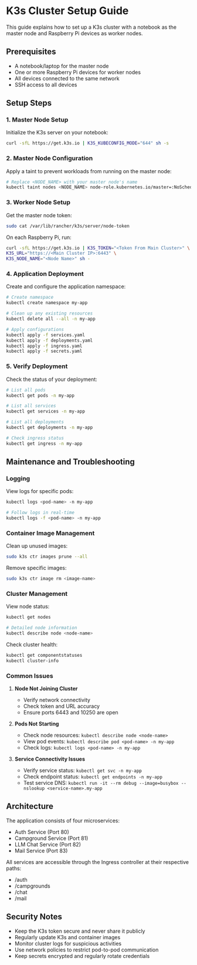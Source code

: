 # K3s Cluster Setup Guide

This guide explains how to set up a K3s cluster with a notebook as the master node and Raspberry Pi devices as worker nodes.

## Prerequisites

- A notebook/laptop for the master node
- One or more Raspberry Pi devices for worker nodes
- All devices connected to the same network
- SSH access to all devices

## Setup Steps

### 1. Master Node Setup

Initialize the K3s server on your notebook:

```sh
curl -sfL https://get.k3s.io | K3S_KUBECONFIG_MODE="644" sh -s
```

### 2. Master Node Configuration

Apply a taint to prevent workloads from running on the master node:

```sh
# Replace <NODE_NAME> with your master node's name
kubectl taint nodes <NODE_NAME> node-role.kubernetes.io/master=:NoSchedule
```

### 3. Worker Node Setup

Get the master node token:

```sh
sudo cat /var/lib/rancher/k3s/server/node-token
```

On each Raspberry Pi, run:

```sh
curl -sfL https://get.k3s.io | K3S_TOKEN="<Token From Main Cluster>" \
K3S_URL="https://<Main Cluster IP>:6443" \
K3S_NODE_NAME="<Node Name>" sh -
```

### 4. Application Deployment

Create and configure the application namespace:

```sh
# Create namespace
kubectl create namespace my-app

# Clean up any existing resources
kubectl delete all --all -n my-app

# Apply configurations
kubectl apply -f services.yaml
kubectl apply -f deployments.yaml
kubectl apply -f ingress.yaml
kubectl apply -f secrets.yaml
```

### 5. Verify Deployment

Check the status of your deployment:

```sh
# List all pods
kubectl get pods -n my-app

# List all services
kubectl get services -n my-app

# List all deployments
kubectl get deployments -n my-app

# Check ingress status
kubectl get ingress -n my-app
```

## Maintenance and Troubleshooting

### Logging

View logs for specific pods:

```sh
kubectl logs <pod-name> -n my-app

# Follow logs in real-time
kubectl logs -f <pod-name> -n my-app
```

### Container Image Management

Clean up unused images:

```sh
sudo k3s ctr images prune --all
```

Remove specific images:

```sh
sudo k3s ctr image rm <image-name>
```

### Cluster Management

View node status:

```sh
kubectl get nodes

# Detailed node information
kubectl describe node <node-name>
```

Check cluster health:

```sh
kubectl get componentstatuses
kubectl cluster-info
```

### Common Issues

1. **Node Not Joining Cluster**

   - Verify network connectivity
   - Check token and URL accuracy
   - Ensure ports 6443 and 10250 are open

2. **Pods Not Starting**

   - Check node resources: `kubectl describe node <node-name>`
   - View pod events: `kubectl describe pod <pod-name> -n my-app`
   - Check logs: `kubectl logs <pod-name> -n my-app`

3. **Service Connectivity Issues**
   - Verify service status: `kubectl get svc -n my-app`
   - Check endpoint status: `kubectl get endpoints -n my-app`
   - Test service DNS: `kubectl run -it --rm debug --image=busybox -- nslookup <service-name>.my-app`

## Architecture

The application consists of four microservices:

- Auth Service (Port 80)
- Campground Service (Port 81)
- LLM Chat Service (Port 82)
- Mail Service (Port 83)

All services are accessible through the Ingress controller at their respective paths:

- /auth
- /campgrounds
- /chat
- /mail

## Security Notes

- Keep the K3s token secure and never share it publicly
- Regularly update K3s and container images
- Monitor cluster logs for suspicious activities
- Use network policies to restrict pod-to-pod communication
- Keep secrets encrypted and regularly rotate credentials
